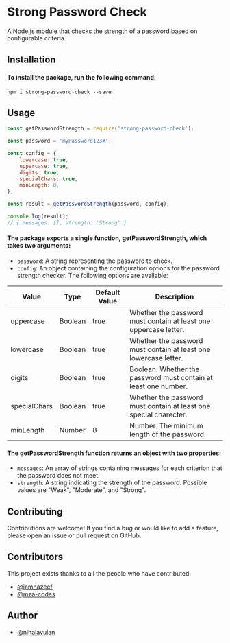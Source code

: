 
# Strong Password Check

A Node.js module that checks the strength of a password based on configurable criteria.

<!-- [DEMO 1](https://svelte.dev/repl/b5bf5871c99742e584da244b4bfeac92?version=3.44.3) by [@Ennoriel](https://github.com/Ennoriel) -->


## Installation

#### To install the package, run the following command:

`npm i strong-password-check --save`



## Usage

```javascript
const getPasswordStrength = require('strong-password-check');

const password = 'myPassword123#';

const config = {
    lowercase: true,
    uppercase: true,
    digits: true,
    specialChars: true,
    minLength: 8,
};

const result = getPasswordStrength(password, config);

console.log(result);
// { messages: [], strength: 'Strong' }
```

#### The package exports a single function, **getPasswordStrength**, which takes two arguments:

- `password`: A string representing the password to check.
- `config`: An object containing the configuration options for the password strength checker. The following options are available:


| Value         | Type     | Default Value  | Description                                                       |
| -----------   | -------- | -------------- | ----------------------------------------------------------------- |
| uppercase     | Boolean  | true           | Whether the password must contain at least one uppercase letter.  |
| lowercase     | Boolean  | true           | Whether the password must contain at least one lowercase letter.  |
| digits        | Boolean  | true           | Boolean. Whether the password must contain at least one number.   |  
| specialChars  | Boolean  | true           | Whether the password must contain at least one special charecter. |
| minLength     | Number   | 8              | Number. The minimum length of the password.                       |


#### The **getPasswordStrength** function returns an object with two properties:
- `messages`: An array of strings containing messages for each criterion that the password does not meet.
- `strength`: A string indicating the strength of the password. Possible values are "Weak", "Moderate", and "Strong".


## Contributing

Contributions are welcome! If you find a bug or would like to add a feature, please open an issue or pull request on GitHub.
## Contributors

This project exists thanks to all the people who have contributed.
- [@iamnazeef](https://github.com/iamnazeef)
- [@mza-codes](https://github.com/mza-codes)

## Author

- [@nihalavulan](https://github.com/nihalavulan)



